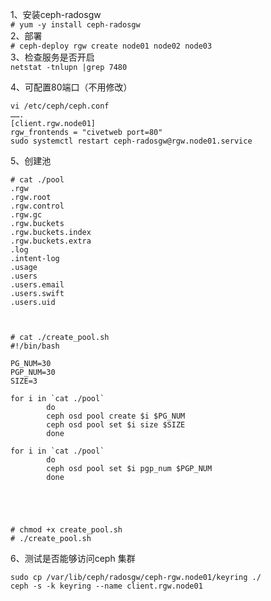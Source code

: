 1、安装ceph-radosgw  
``` # yum -y install ceph-radosgw ```  
2、部署  
``` # ceph-deploy rgw create node01 node02 node03 ```  
3、检查服务是否开启  
``` netstat -tnlupn |grep 7480 ```  

4、可配置80端口（不用修改）  
```
vi /etc/ceph/ceph.conf
…….
[client.rgw.node01]
rgw_frontends = "civetweb port=80"
sudo systemctl restart ceph-radosgw@rgw.node01.service
```
5、创建池  
```
# cat ./pool
.rgw
.rgw.root
.rgw.control
.rgw.gc
.rgw.buckets
.rgw.buckets.index
.rgw.buckets.extra
.log
.intent-log
.usage
.users
.users.email
.users.swift
.users.uid



# cat ./create_pool.sh
#!/bin/bash

PG_NUM=30
PGP_NUM=30
SIZE=3

for i in `cat ./pool`
        do
        ceph osd pool create $i $PG_NUM
        ceph osd pool set $i size $SIZE
        done

for i in `cat ./pool`
        do
        ceph osd pool set $i pgp_num $PGP_NUM
        done





# chmod +x create_pool.sh
# ./create_pool.sh
```  
6、测试是否能够访问ceph 集群  
```
sudo cp /var/lib/ceph/radosgw/ceph-rgw.node01/keyring ./
ceph -s -k keyring --name client.rgw.node01
```
